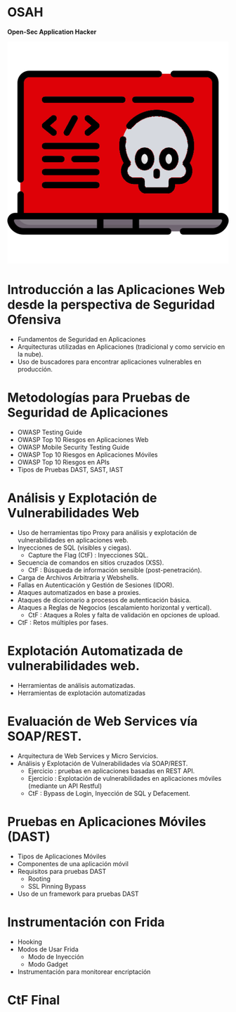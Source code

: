 # OSAH

**Open-Sec Application Hacker**

![Image of OSAH](https://github.com/Open-Sec/OSAH/raw/gh-pages/osah.png)

# Introducción a las Aplicaciones Web desde la perspectiva de Seguridad Ofensiva

* Fundamentos de Seguridad en Aplicaciones
* Arquitecturas utilizadas en Aplicaciones (tradicional y como servicio en la nube).
* Uso de buscadores para encontrar aplicaciones vulnerables en producción.
    
# Metodologías para Pruebas de Seguridad de Aplicaciones
    
* OWASP Testing Guide
* OWASP Top 10 Riesgos en Aplicaciones Web
* OWASP Mobile Security Testing Guide
* OWASP Top 10 Riesgos en Aplicaciones Móviles
* OWASP Top 10 Riesgos en APIs
* Tipos de Pruebas DAST, SAST, IAST
    
# Análisis y Explotación de Vulnerabilidades Web
    
* Uso de herramientas tipo Proxy para análisis y explotación de vulnerabilidades en aplicaciones web.
* Inyecciones de SQL (visibles y ciegas).
   - Capture the Flag (CtF) : Inyecciones SQL.
* Secuencia de comandos en sitios cruzados (XSS).
   - CtF : Búsqueda de información sensible (post-penetración).
* Carga de Archivos Arbitraria y Webshells.
* Fallas en Autenticación y Gestión de Sesiones (IDOR).
* Ataques automatizados en base a proxies.
* Ataques de diccionario a procesos de autenticación básica.
* Ataques a Reglas de Negocios (escalamiento horizontal y vertical).
   - CtF : Ataques a Roles y falta de validación en opciones de upload.
* CtF : Retos múltiples por fases.

# Explotación Automatizada de vulnerabilidades web.
    
* Herramientas de análisis automatizadas.
* Herramientas de explotación automatizadas
    
# Evaluación de Web Services vía SOAP/REST.
    
* Arquitectura de Web Services y Micro Servicios.
* Análisis y Explotación de Vulnerabilidades vía SOAP/REST.
   - Ejercicio : pruebas en aplicaciones basadas en REST API.
   - Ejercicio : Explotación de vulnerabilidades en aplicaciones móviles (mediante un API Restful)
   - CtF : Bypass de Login, Inyección de SQL y Defacement.
        
# Pruebas en Aplicaciones Móviles (DAST)
    
* Tipos de Aplicaciones Móviles
* Componentes de una aplicación móvil
* Requisitos para pruebas DAST
   - Rooting
   - SSL Pinning Bypass
* Uso de un framework para pruebas DAST
    
# Instrumentación con Frida
    
 * Hooking
 * Modos de Usar Frida
   - Modo de Inyección
   - Modo Gadget
* Instrumentación para monitorear encriptación
    
# CtF Final
